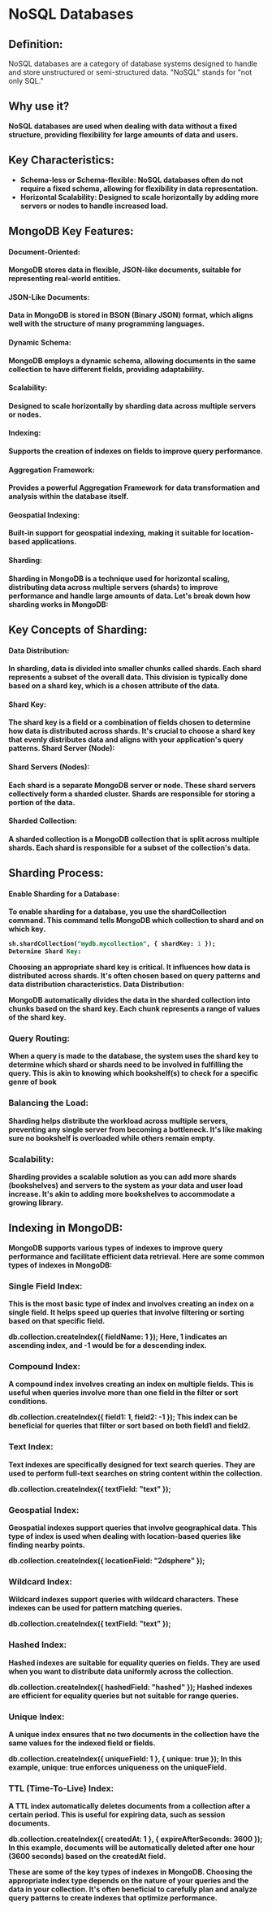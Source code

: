 # NoSQL Databases
## Definition:
NoSQL databases are a category of database systems designed to handle and store unstructured or semi-structured data. "NoSQL" stands for "not only SQL."<b>

## Why use it?
NoSQL databases are used when dealing with data without a fixed structure, providing flexibility for large amounts of data and users.<b>

## Key Characteristics:
- **Schema-less or Schema-flexible:** NoSQL databases often do not require a fixed schema, allowing for flexibility in data representation.<b>
- **Horizontal Scalability:** Designed to scale horizontally by adding more servers or nodes to handle increased load.<b>

## MongoDB Key Features:
#### Document-Oriented:
MongoDB stores data in flexible, JSON-like documents, suitable for representing real-world entities.<b>
#### JSON-Like Documents:
Data in MongoDB is stored in BSON (Binary JSON) format, which aligns well with the structure of many programming languages.<b>
#### Dynamic Schema:
MongoDB employs a dynamic schema, allowing documents in the same collection to have different fields, providing adaptability.<b>
#### Scalability:
Designed to scale horizontally by sharding data across multiple servers or nodes.<b>
#### Indexing:
Supports the creation of indexes on fields to improve query performance.<b>
#### Aggregation Framework:
Provides a powerful Aggregation Framework for data transformation and analysis within the database itself.<b>
#### Geospatial Indexing:
Built-in support for geospatial indexing, making it suitable for location-based applications.<b>
#### Sharding:
Sharding in MongoDB is a technique used for horizontal scaling, distributing data across multiple servers (shards) to improve performance and handle large amounts of data. Let's break down how sharding works in MongoDB:<b>

## Key Concepts of Sharding:
#### Data Distribution:
In sharding, data is divided into smaller chunks called shards. Each shard represents a subset of the overall data. This division is typically done based on a shard key, which is a chosen attribute of the data.<b>

#### Shard Key:
The shard key is a field or a combination of fields chosen to determine how data is distributed across shards. It's crucial to choose a shard key that evenly distributes data and aligns with your application's query patterns.
Shard Server (Node):<b>

#### Shard Servers (Nodes):
Each shard is a separate MongoDB server or node. These shard servers collectively form a sharded cluster. Shards are responsible for storing a portion of the data.<b>
#### Sharded Collection:
A sharded collection is a MongoDB collection that is split across multiple shards. Each shard is responsible for a subset of the collection's data.<b>

## Sharding Process:
#### Enable Sharding for a Database:
To enable sharding for a database, you use the shardCollection command. This command tells MongoDB which collection to shard and on which key.<b>

```sql
sh.shardCollection("mydb.mycollection", { shardKey: 1 });
Determine Shard Key:
```
Choosing an appropriate shard key is critical. It influences how data is distributed across shards. It's often chosen based on query patterns and data distribution characteristics.
Data Distribution:

MongoDB automatically divides the data in the sharded collection into chunks based on the shard key. Each chunk represents a range of values of the shard key.

### Query Routing:
When a query is made to the database, the system uses the shard key to determine which shard or shards need to be involved in fulfilling the query. This is akin to knowing which bookshelf(s) to check for a specific genre of book

### Balancing the Load:
Sharding helps distribute the workload across multiple servers, preventing any single server from becoming a bottleneck. It's like making sure no bookshelf is overloaded while others remain empty.

### Scalability:
Sharding provides a scalable solution as you can add more shards (bookshelves) and servers to the system as your data and user load increase. It's akin to adding more bookshelves to accommodate a growing library.


## Indexing in MongoDB:
MongoDB supports various types of indexes to improve query performance and facilitate efficient data retrieval. Here are some common types of indexes in MongoDB:

### Single Field Index:
This is the most basic type of index and involves creating an index on a single field. It helps speed up queries that involve filtering or sorting based on that specific field.

db.collection.createIndex({ fieldName: 1 });
Here, 1 indicates an ascending index, and -1 would be for a descending index.

### Compound Index:
A compound index involves creating an index on multiple fields. This is useful when queries involve more than one field in the filter or sort conditions.

db.collection.createIndex({ field1: 1, field2: -1 });
This index can be beneficial for queries that filter or sort based on both field1 and field2.


### Text Index:
Text indexes are specifically designed for text search queries. They are used to perform full-text searches on string content within the collection.

db.collection.createIndex({ textField: "text" });


### Geospatial Index:
Geospatial indexes support queries that involve geographical data. This type of index is used when dealing with location-based queries like finding nearby points.

db.collection.createIndex({ locationField: "2dsphere" });

### Wildcard Index:
Wildcard indexes support queries with wildcard characters. These indexes can be used for pattern matching queries.

db.collection.createIndex({ textField: "text" });

### Hashed Index:
Hashed indexes are suitable for equality queries on fields. They are used when you want to distribute data uniformly across the collection.

db.collection.createIndex({ hashedField: "hashed" });
Hashed indexes are efficient for equality queries but not suitable for range queries.

### Unique Index:
A unique index ensures that no two documents in the collection have the same values for the indexed field or fields.

db.collection.createIndex({ uniqueField: 1 }, { unique: true });
In this example, unique: true enforces uniqueness on the uniqueField.

### TTL (Time-To-Live) Index:
A TTL index automatically deletes documents from a collection after a certain period. This is useful for expiring data, such as session documents.

db.collection.createIndex({ createdAt: 1 }, { expireAfterSeconds: 3600 });
In this example, documents will be automatically deleted after one hour (3600 seconds) based on the createdAt field.

These are some of the key types of indexes in MongoDB. Choosing the appropriate index type depends on the nature of your queries and the data in your collection. It's often beneficial to carefully plan and analyze query patterns to create indexes that optimize performance.